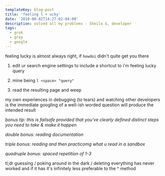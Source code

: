 ```yaml
---
templateKey: blog-post
title: 'feeling l + ucky'
date: '2018-08-02T14:27:02-04:00'
description: solved all my problems - Sheila G, developer
tags:
  - grok
  - grep
  - google
---
```


feeling lucky is almost always right, if `howdoi` didn't quite get you there

1. edit ur search engine settings to include a shortcut to i'm feeling lucky query

2. mine being `l <space> "query"`

3. read the resulting page and weep

my own experiences in debugging (to tears) and watching other developers is the immediate googling of a well-ish worded question will produce the intended result

_bonus tip: this is failsafe provided that you've clearly defined distinct steps you need to take & make it happen_

_double bonus: reading documentation_

_triple bonus: reading and then practicomg what u read in a sandbox_

_quadruple bonus: spaced repetition of 1-3_

<div class="green">
tl;dr guessing / poking around in the dark / deleting everything has never worked and if it has it's infinitely less preferable to the ^ method
</div>
